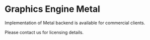 
# Graphics Engine Metal

Implementation of Metal backend is available for commercial clients.

Please contact us for licensing details.
